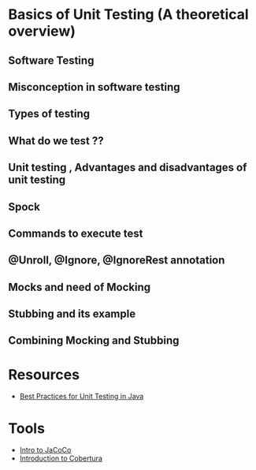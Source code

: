# Basics of Unit Testing (A theoretical overview)

## Software Testing
## Misconception in software testing
## Types of testing
## What do we test ??
## Unit testing , Advantages and disadvantages of unit testing
## Spock
## Commands to execute test
## @Unroll, @Ignore, @IgnoreRest annotation
## Mocks and need of Mocking
## Stubbing and its example
## Combining Mocking and Stubbing




# Resources
* [Best Practices for Unit Testing in Java](https://www.baeldung.com/java-unit-testing-best-practices)


# Tools
* [Intro to JaCoCo](https://www.baeldung.com/jacoco)
* [Introduction to Cobertura](https://www.baeldung.com/cobertura)